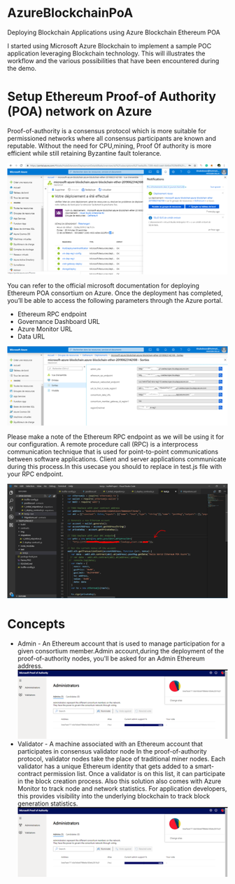 # AzureBlockchainPoA
 Deploying Blockchain Applications using Azure Blockchain Ethereum POA

I started using Microsoft Azure Blockchain to implement a sample POC application leveraging Blockchain technology.
This will illustrates the workflow and the various possibilities that have been encountered during the demo.

# Setup Ethereum Proof-of Authority (POA) network on Azure
Proof-of-authority is a consensus protocol which is more suitable for permissioned networks where all consensus participants are known and reputable.
Without the need for CPU,mining, Proof Of authority is more efficient while still retaining Byzantine fault tolerance.

![Screenshot](Img/05.PNG)

You can refer to the official microsoft documentation for deploying Ethereum POA consortium on Azure.
Once the deployment has completed, you’ll be able to access the following parameters through the Azure portal.

* Ethereum RPC endpoint
* Governance Dashboard URL
* Azure Monitor URL
* Data URL

![Screenshot](Parms.PNG)

Please make a note of the Ethereum RPC endpoint as we will be using it for our configuration.
A remote procedure call (RPC) is a interprocess communication technique that is used for point-to-point communications between software applications. 
Client and server applications communicate during this process.In this usecase you should to replace in test.js file with your RPC endpoint.

![Screenshot](Img/VSCodeAzure.PNG)

# Concepts
* Admin - An Ethereum account that is used to manage participation for a given consortium member.Admin account,during the deployment of the proof-of-authority nodes, you'll be asked for an Admin Ethereum address.
![Screenshot](Img/Admins.PNG)
* Validator - A machine associated with an Ethereum account that participates in consensus validator node In the proof-of-authority protocol, validator nodes take the place of traditional miner nodes. Each validator has a unique Ethereum identity that gets added to a smart-contract permission list. Once a validator is on this list, it can participate in the block creation process.
Also this solution also comes with Azure Monitor to track node and network statistics. For application developers, this provides visibility into the underlying blockchain to track block generation statistics. 
![Screenshot](Img/Admins.PNG)

